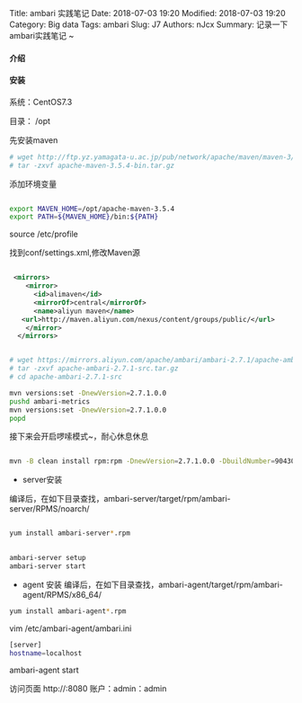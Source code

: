 Title: ambari 实践笔记
Date: 2018-07-03 19:20
Modified: 2018-07-03 19:20
Category: Big data
Tags: ambari
Slug: J7
Authors: nJcx
Summary: 记录一下ambari实践笔记 ~


#### 介绍


#### 安装

系统：CentOS7.3

目录： /opt

先安装maven

```bash
# wget http://ftp.yz.yamagata-u.ac.jp/pub/network/apache/maven/maven-3/3.5.4/binaries/apache-maven-3.5.4-bin.tar.gz
# tar -zxvf apache-maven-3.5.4-bin.tar.gz
```
添加环境变量

```bash

export MAVEN_HOME=/opt/apache-maven-3.5.4
export PATH=${MAVEN_HOME}/bin:${PATH}

```
source /etc/profile  

找到conf/settings.xml,修改Maven源

```xml

 <mirrors>
    <mirror>
      <id>alimaven</id>
      <mirrorOf>central</mirrorOf>
      <name>aliyun maven</name>
   <url>http://maven.aliyun.com/nexus/content/groups/public/</url>
    </mirror>
  </mirrors> 

```

```bash

# wget https://mirrors.aliyun.com/apache/ambari/ambari-2.7.1/apache-ambari-2.7.1-src.tar.gz 
# tar -zxvf apache-ambari-2.7.1-src.tar.gz
# cd apache-ambari-2.7.1-src

mvn versions:set -DnewVersion=2.7.1.0.0 
pushd ambari-metrics
mvn versions:set -DnewVersion=2.7.1.0.0
popd


```
接下来会开启啰嗦模式~，耐心休息休息

```bash

mvn -B clean install rpm:rpm -DnewVersion=2.7.1.0.0 -DbuildNumber=90430db08a5f543a97d97918cf5f711f2786ad8a -DskipTests -Dpython.ver="python >= 2.6"

```

- server安装

编译后，在如下目录查找，ambari-server/target/rpm/ambari-server/RPMS/noarch/

```bash

yum install ambari-server*.rpm
 
```
```bash
ambari-server setup
ambari-server start
```

- agent 安装
编译后，在如下目录查找，ambari-agent/target/rpm/ambari-agent/RPMS/x86_64/ 

```bash
yum install ambari-agent*.rpm
```

vim /etc/ambari-agent/ambari.ini

```bash
[server]
hostname=localhost

```
ambari-agent start

访问页面
http://<ambari-server-host>:8080
账户：admin：admin
